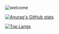 

<!--
**Emeka1993/Emeka1993** is a ✨ _special_ ✨ repository because its `README.md` (this file) appears on your GitHub profile.

Here are some ideas to get you started:

- 🔭 I’m currently working on ...
- 🌱 I’m currently learning ...
- 👯 I’m looking to collaborate on ...
- 🤔 I’m looking for help with ...
- 💬 Ask me about ...
- 📫 How to reach me: ...
- 😄 Pronouns: ...
- ⚡ Fun fact: ...
--> 



<img align="center" alt="welcome" widht="400" src="https://media.tenor.com/2auJH5AE1fMAAAAC/welcome.gif"/>







[![Anurag's GitHub stats](https://github-readme-stats.vercel.app/api?username=emeka1993&hide=stars&show_icons=true&theme=highcontrast)](https://github.com/emeka1993/github-readme-stats)


[![Top Langs](https://github-readme-stats.vercel.app/api/top-langs/?username=emeka1993)](https://github.com/emeka1993/github-readme-stats)







     



